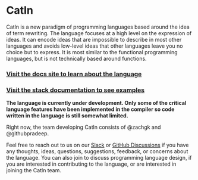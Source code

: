 # Catln

Catln is a new paradigm of programming languages based around the idea of term rewriting.
The language focuses at a high level on the expression of ideas.
It can encode ideas that are impossible to describe in most other languages and avoids low-level ideas that other languages leave you no choice but to express.
It is most similar to the functional programming languages, but is not technically based around functions.

### [Visit the docs site to learn about the language](https://catln.dev)

### [Visit the stack documentation to see examples](https://stack.catln.dev)

**The language is currently under development. Only some of the critical language features have been implemented in the compiler so code written in the language is still somewhat limited.**

Right now, the team developing Catln consists of @zachgk and @githubpradeep.

Feel free to reach out to us on our [Slack](https://join.slack.com/t/catln/shared_invite/zt-qkfr40mp-e7kIhGWYJK03RjUrYFRTDQ) or [GitHub Discussions](https://github.com/zachgk/catln/discussions) if you have any thoughts, ideas, questions, suggestions, feedback, or concerns about the language. You can also join to discuss programming language design, if you are interested in contributing to the language, or are interested in joining the Catln team.

